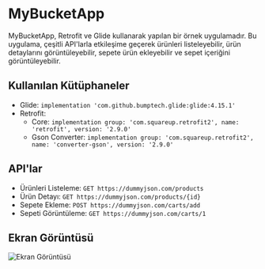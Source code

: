 # MyBucketApp

MyBucketApp, Retrofit ve Glide kullanarak yapılan bir örnek uygulamadır. Bu uygulama, çeşitli API'larla etkileşime geçerek ürünleri listeleyebilir, ürün detaylarını görüntüleyebilir, sepete ürün ekleyebilir ve sepet içeriğini görüntüleyebilir.

## Kullanılan Kütüphaneler

- Glide: `implementation 'com.github.bumptech.glide:glide:4.15.1'`
- Retrofit: 
  - Core: `implementation group: 'com.squareup.retrofit2', name: 'retrofit', version: '2.9.0'`
  - Gson Converter: `implementation group: 'com.squareup.retrofit2', name: 'converter-gson', version: '2.9.0'`

## API'lar

- Ürünleri Listeleme: `GET https://dummyjson.com/products`
- Ürün Detayı: `GET https://dummyjson.com/products/{id}`
- Sepete Ekleme: `POST https://dummyjson.com/carts/add`
- Sepeti Görüntüleme: `GET https://dummyjson.com/carts/1`

## Ekran Görüntüsü

![Ekran Görüntüsü](https://github.com/FurkanEmircanDursun/furkan_emircan_dursun_vize2/assets/63562726/750f2176-57b7-40ea-b206-457868f07264)
